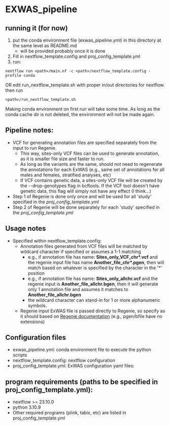 # EXWAS_pipeline

## running it (for now)
1. put the conda environment file (exwas_pipeline.yml) in this directory at the same level as README.md
     * will be provided probably once it is done
3. Fill in nextflow_template.config and proj_config_template.yml
4. run:
```
nextflow run <path>/main.nf -c <path>/nextflow_template.config -profile conda
```
OR edit run_nextflow_template.sh with proper in/out directories for nextflow. then run
```
<path>/run_nextflow_template.sh
```
Making conda environment on first run will take some time. As long as the conda cache dir is not deleted, the environment will not be made again.

## Pipeline notes:
  * VCF for generating annotation files are specified separately from the input to run Regenie. 
      * This way, sites-only VCF files can be used to generate annotation, as it is smaller file size and faster to run.
      * As long as the variants are the same, should not need to regenerate the annotations for each ExWAS (e.g., same set of annotations for all males and females, stratified analyses, etc)
    * If VCF contains genetic data, a sites-only VCF file will be created by the --drop-genotypes flag in bcftools. If the VCF tool doesn't have genetic data, this flag will simply not have any effect (I think...)
  * Step 1 of Regenie is done only once and will be used for all 'study' specified in the *proj_config_template.yml*
  * Step 2 of Regenie will be done separately for each 'study' specified in the *proj_config_template.yml*

## Usage notes
  * Specified within nextflow_template.config:
    * Annotation files generated from VCF files will be matched by wildcard character if specified or assumes a 1-1 matching
        * e.g., if annotation file has name: **Sites_only_VCF_chr\*.vcf** and the regenie input file has name **Another_file_chr\*.pgen**, then will match based on whatever is specified by the character in the '*' position
        * e.g., if annotation file has name: **Sites_only_allchr.vcf** and the regenie input is **Another_file_allchr.bgen**, then it will generate only 1 annotation file and assumes it matches to **Another_file_allchr.bgen**
        * the wildcard character can stand-in for 1 or more alphanumeric symbols.
    * Regenie input ExWAS file is passed directly to Regenie, so specify as it should based on [Regenie documentation](https://rgcgithub.github.io/regenie/options/) (e.g., pgen/bfile have no extensions)

## Configuration files
  * exwas_pipeline.yml: conda environment file to execute the python scripts
  * nextflow_template.config: nextflow configuration
  * proj_config_template.yml: ExWAS configuration yaml files:
## program requirements (paths to be specified in proj_config_template.yml):
  * nextflow >= 23.10.0
  * python 3.10.9
  * Other required programs (plink, tabix, etc) are listed in proj_config_template.yml
